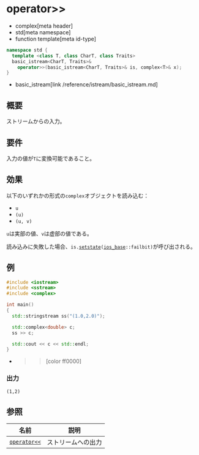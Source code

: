 # operator>>
* complex[meta header]
* std[meta namespace]
* function template[meta id-type]

```cpp
namespace std {
  template <class T, class CharT, class Traits>
  basic_istream<CharT, Traits>&
    operator>>(basic_istream<CharT, Traits>& is, complex<T>& x);
}
```
* basic_istream[link /reference/istream/basic_istream.md]

## 概要
ストリームからの入力。


## 要件
入力の値が`T`に変換可能であること。


## 効果
以下のいずれかの形式の`complex`オブジェクトを読み込む：

- `u`
- `(u)`
- `(u, v)`

`u`は実部の値、`v`は虚部の値である。

読み込みに失敗した場合、`is.`[`setstate`](/reference/ios/basic_ios/setstate.md)`(`[`ios_base`](/reference/ios/ios_base.md)`::failbit)`が呼び出される。


## 例
```cpp example
#include <iostream>
#include <sstream>
#include <complex>

int main()
{
  std::stringstream ss("(1.0,2.0)");

  std::complex<double> c;
  ss >> c;

  std::cout << c << std::endl;
}
```
* >>[color ff0000]

### 出力
```
(1,2)
```


## 参照

| 名前                          | 説明               |
|-------------------------------|--------------------|
| [`operator<<`](op_ostream.md) | ストリームへの出力 |

